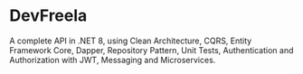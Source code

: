 # DevFreela
A complete API in .NET 8, using Clean Architecture, CQRS, Entity Framework Core, Dapper, Repository Pattern, Unit Tests, Authentication and Authorization with JWT, Messaging and Microservices.
